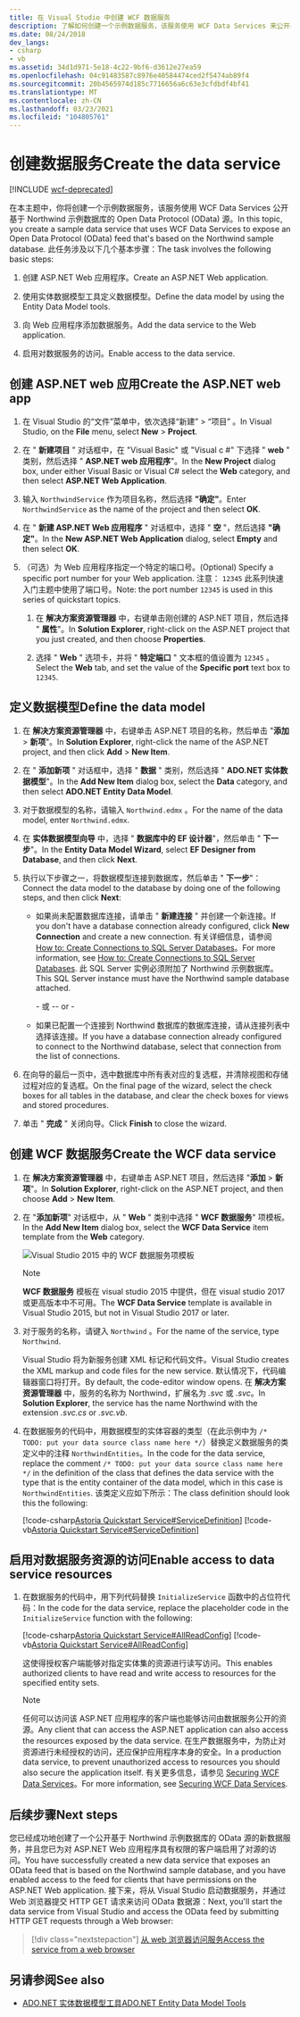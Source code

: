 ```yaml
---
title: 在 Visual Studio 中创建 WCF 数据服务
description: 了解如何创建一个示例数据服务，该服务使用 WCF Data Services 来公开基于示例数据库的 OData 源。
ms.date: 08/24/2018
dev_langs:
- csharp
- vb
ms.assetid: 34d1d971-5e18-4c22-9bf6-d3612e27ea59
ms.openlocfilehash: 04c91483587c8976e40584474ced2f5474ab89f4
ms.sourcegitcommit: 20b4565974d185c7716656a6c63e3cfdbdf4bf41
ms.translationtype: MT
ms.contentlocale: zh-CN
ms.lasthandoff: 03/23/2021
ms.locfileid: "104805761"
---
```

# <a name="create-the-data-service"></a><span data-ttu-id="a2ab5-103">创建数据服务</span><span class="sxs-lookup"><span data-stu-id="a2ab5-103">Create the data service</span></span>

[!INCLUDE [wcf-deprecated](~/includes/wcf-deprecated.md)]

<span data-ttu-id="a2ab5-104">在本主题中，你将创建一个示例数据服务，该服务使用 WCF Data Services 公开基于 Northwind 示例数据库的 Open Data Protocol (OData) 源。</span><span class="sxs-lookup"><span data-stu-id="a2ab5-104">In this topic, you create a sample data service that uses WCF Data Services to expose an Open Data Protocol (OData) feed that's based on the Northwind sample database.</span></span> <span data-ttu-id="a2ab5-105">此任务涉及以下几个基本步骤：</span><span class="sxs-lookup"><span data-stu-id="a2ab5-105">The task involves the following basic steps:</span></span>

1. <span data-ttu-id="a2ab5-106">创建 ASP.NET Web 应用程序。</span><span class="sxs-lookup"><span data-stu-id="a2ab5-106">Create an ASP.NET Web application.</span></span>

2. <span data-ttu-id="a2ab5-107">使用实体数据模型工具定义数据模型。</span><span class="sxs-lookup"><span data-stu-id="a2ab5-107">Define the data model by using the Entity Data Model tools.</span></span>

3. <span data-ttu-id="a2ab5-108">向 Web 应用程序添加数据服务。</span><span class="sxs-lookup"><span data-stu-id="a2ab5-108">Add the data service to the Web application.</span></span>

4. <span data-ttu-id="a2ab5-109">启用对数据服务的访问。</span><span class="sxs-lookup"><span data-stu-id="a2ab5-109">Enable access to the data service.</span></span>

## <a name="create-the-aspnet-web-app"></a><span data-ttu-id="a2ab5-110">创建 ASP.NET web 应用</span><span class="sxs-lookup"><span data-stu-id="a2ab5-110">Create the ASP.NET web app</span></span>

1. <span data-ttu-id="a2ab5-111">在 Visual Studio 的“文件”菜单中，依次选择“新建” > “项目”    。</span><span class="sxs-lookup"><span data-stu-id="a2ab5-111">In Visual Studio, on the **File** menu, select **New** > **Project**.</span></span>

1. <span data-ttu-id="a2ab5-112">在 " **新建项目** " 对话框中，在 "Visual Basic" 或 "Visual c #" 下选择 " **web** " 类别，然后选择 " **ASP.NET web 应用程序**"。</span><span class="sxs-lookup"><span data-stu-id="a2ab5-112">In the **New Project** dialog box, under either Visual Basic or Visual C# select the **Web** category, and then select **ASP.NET Web Application**.</span></span>

1. <span data-ttu-id="a2ab5-113">输入 `NorthwindService` 作为项目名称，然后选择 **"确定"**。</span><span class="sxs-lookup"><span data-stu-id="a2ab5-113">Enter `NorthwindService` as the name of the project and then select **OK**.</span></span>

1. <span data-ttu-id="a2ab5-114">在 " **新建 ASP.NET Web 应用程序** " 对话框中，选择 " **空** "，然后选择 **"确定"**。</span><span class="sxs-lookup"><span data-stu-id="a2ab5-114">In the **New ASP.NET Web Application** dialog, select **Empty** and then select **OK**.</span></span>

1. <span data-ttu-id="a2ab5-115">（可选）为 Web 应用程序指定一个特定的端口号。</span><span class="sxs-lookup"><span data-stu-id="a2ab5-115">(Optional) Specify a specific port number for your Web application.</span></span> <span data-ttu-id="a2ab5-116">注意： `12345` 此系列快速入门主题中使用了端口号。</span><span class="sxs-lookup"><span data-stu-id="a2ab5-116">Note: the port number `12345` is used in this series of quickstart topics.</span></span>

    1. <span data-ttu-id="a2ab5-117">在 **解决方案资源管理器** 中，右键单击刚创建的 ASP.NET 项目，然后选择 " **属性**"。</span><span class="sxs-lookup"><span data-stu-id="a2ab5-117">In **Solution Explorer**, right-click on the ASP.NET project that you just created, and then choose **Properties**.</span></span>

    2. <span data-ttu-id="a2ab5-118">选择 " **Web** " 选项卡，并将 " **特定端口** " 文本框的值设置为 `12345` 。</span><span class="sxs-lookup"><span data-stu-id="a2ab5-118">Select the **Web** tab, and set the value of the **Specific port** text box to `12345`.</span></span>

## <a name="define-the-data-model"></a><span data-ttu-id="a2ab5-119">定义数据模型</span><span class="sxs-lookup"><span data-stu-id="a2ab5-119">Define the data model</span></span>

1. <span data-ttu-id="a2ab5-120">在 **解决方案资源管理器** 中，右键单击 ASP.NET 项目的名称，然后单击 "**添加**  >  **新项**"。</span><span class="sxs-lookup"><span data-stu-id="a2ab5-120">In **Solution Explorer**, right-click the name of the ASP.NET project, and then click **Add** > **New Item**.</span></span>

2. <span data-ttu-id="a2ab5-121">在 " **添加新项** " 对话框中，选择 " **数据** " 类别，然后选择 " **ADO.NET 实体数据模型**"。</span><span class="sxs-lookup"><span data-stu-id="a2ab5-121">In the **Add New Item** dialog box, select the **Data** category, and then select **ADO.NET Entity Data Model**.</span></span>

3. <span data-ttu-id="a2ab5-122">对于数据模型的名称，请输入 `Northwind.edmx` 。</span><span class="sxs-lookup"><span data-stu-id="a2ab5-122">For the name of the data model, enter `Northwind.edmx`.</span></span>

4. <span data-ttu-id="a2ab5-123">在 **实体数据模型向导** 中，选择 " **数据库中的 EF 设计器**"，然后单击 " **下一步**"。</span><span class="sxs-lookup"><span data-stu-id="a2ab5-123">In the **Entity Data Model Wizard**, select **EF Designer from Database**, and then click **Next**.</span></span>

5. <span data-ttu-id="a2ab5-124">执行以下步骤之一，将数据模型连接到数据库，然后单击 " **下一步**"：</span><span class="sxs-lookup"><span data-stu-id="a2ab5-124">Connect the data model to the database by doing one of the following steps, and then click **Next**:</span></span>

    - <span data-ttu-id="a2ab5-125">如果尚未配置数据库连接，请单击 " **新建连接** " 并创建一个新连接。</span><span class="sxs-lookup"><span data-stu-id="a2ab5-125">If you don't have a database connection already configured, click **New Connection** and create a new connection.</span></span> <span data-ttu-id="a2ab5-126">有关详细信息，请参阅 [How to: Create Connections to SQL Server Databases](/previous-versions/visualstudio/visual-studio-2008/s4yys16a(v=vs.90))。</span><span class="sxs-lookup"><span data-stu-id="a2ab5-126">For more information, see [How to: Create Connections to SQL Server Databases](/previous-versions/visualstudio/visual-studio-2008/s4yys16a(v=vs.90)).</span></span> <span data-ttu-id="a2ab5-127">此 SQL Server 实例必须附加了 Northwind 示例数据库。</span><span class="sxs-lookup"><span data-stu-id="a2ab5-127">This SQL Server instance must have the Northwind sample database attached.</span></span>

         <span data-ttu-id="a2ab5-128">\- 或 -</span><span class="sxs-lookup"><span data-stu-id="a2ab5-128">\- or -</span></span>

    - <span data-ttu-id="a2ab5-129">如果已配置一个连接到 Northwind 数据库的数据库连接，请从连接列表中选择该连接。</span><span class="sxs-lookup"><span data-stu-id="a2ab5-129">If you have a database connection already configured to connect to the Northwind database, select that connection from the list of connections.</span></span>

6. <span data-ttu-id="a2ab5-130">在向导的最后一页中，选中数据库中所有表对应的复选框，并清除视图和存储过程对应的复选框。</span><span class="sxs-lookup"><span data-stu-id="a2ab5-130">On the final page of the wizard, select the check boxes for all tables in the database, and clear the check boxes for views and stored procedures.</span></span>

7. <span data-ttu-id="a2ab5-131">单击 " **完成** " 关闭向导。</span><span class="sxs-lookup"><span data-stu-id="a2ab5-131">Click **Finish** to close the wizard.</span></span>

## <a name="create-the-wcf-data-service"></a><span data-ttu-id="a2ab5-132">创建 WCF 数据服务</span><span class="sxs-lookup"><span data-stu-id="a2ab5-132">Create the WCF data service</span></span>

1. <span data-ttu-id="a2ab5-133">在 **解决方案资源管理器** 中，右键单击 ASP.NET 项目，然后选择 "**添加**  >  **新项**"。</span><span class="sxs-lookup"><span data-stu-id="a2ab5-133">In **Solution Explorer**, right-click on the ASP.NET project, and then choose **Add** > **New Item**.</span></span>

2. <span data-ttu-id="a2ab5-134">在 "**添加新项**" 对话框中，从 " **Web** " 类别中选择 " **WCF 数据服务**" 项模板。</span><span class="sxs-lookup"><span data-stu-id="a2ab5-134">In the **Add New Item** dialog box, select the **WCF Data Service** item template from the **Web** category.</span></span>

   ![Visual Studio 2015 中的 WCF 数据服务项模板](./media/wcf-data-service-item-template.png)

   > [!NOTE]
   > <span data-ttu-id="a2ab5-136">**WCF 数据服务** 模板在 visual studio 2015 中提供，但在 visual studio 2017 或更高版本中不可用。</span><span class="sxs-lookup"><span data-stu-id="a2ab5-136">The **WCF Data Service** template is available in Visual Studio 2015, but not in Visual Studio 2017 or later.</span></span>

3. <span data-ttu-id="a2ab5-137">对于服务的名称，请键入 `Northwind` 。</span><span class="sxs-lookup"><span data-stu-id="a2ab5-137">For the name of the service, type `Northwind`.</span></span>

     <span data-ttu-id="a2ab5-138">Visual Studio 将为新服务创建 XML 标记和代码文件。</span><span class="sxs-lookup"><span data-stu-id="a2ab5-138">Visual Studio creates the XML markup and code files for the new service.</span></span> <span data-ttu-id="a2ab5-139">默认情况下，代码编辑器窗口将打开。</span><span class="sxs-lookup"><span data-stu-id="a2ab5-139">By default, the code-editor window opens.</span></span> <span data-ttu-id="a2ab5-140">在 **解决方案资源管理器** 中，服务的名称为 Northwind，扩展名为 *.svc* 或 *.svc*。</span><span class="sxs-lookup"><span data-stu-id="a2ab5-140">In **Solution Explorer**, the service has the name Northwind with the extension *.svc.cs* or *.svc.vb*.</span></span>

4. <span data-ttu-id="a2ab5-141">在数据服务的代码中，用数据模型的实体容器的类型（在此示例中为 `/* TODO: put your data source class name here */`）替换定义数据服务的类定义中的注释 `NorthwindEntities`。</span><span class="sxs-lookup"><span data-stu-id="a2ab5-141">In the code for the data service, replace the comment `/* TODO: put your data source class name here */` in the definition of the class that defines the data service with the type that is the entity container of the data model, which in this case is `NorthwindEntities`.</span></span> <span data-ttu-id="a2ab5-142">该类定义应如下所示：</span><span class="sxs-lookup"><span data-stu-id="a2ab5-142">The class definition should look this the following:</span></span>

     [!code-csharp[Astoria Quickstart Service#ServiceDefinition](../../../../samples/snippets/csharp/VS_Snippets_Misc/astoria_quickstart_service/cs/northwind.svc.cs#servicedefinition)]
     [!code-vb[Astoria Quickstart Service#ServiceDefinition](../../../../samples/snippets/visualbasic/VS_Snippets_Misc/astoria_quickstart_service/vb/northwind.svc.vb#servicedefinition)]

## <a name="enable-access-to-data-service-resources"></a><span data-ttu-id="a2ab5-143">启用对数据服务资源的访问</span><span class="sxs-lookup"><span data-stu-id="a2ab5-143">Enable access to data service resources</span></span>

1. <span data-ttu-id="a2ab5-144">在数据服务的代码中，用下列代码替换 `InitializeService` 函数中的占位符代码：</span><span class="sxs-lookup"><span data-stu-id="a2ab5-144">In the code for the data service, replace the placeholder code in the `InitializeService` function with the following:</span></span>

     [!code-csharp[Astoria Quickstart Service#AllReadConfig](../../../../samples/snippets/csharp/VS_Snippets_Misc/astoria_quickstart_service/cs/northwind.svc.cs#allreadconfig)]
     [!code-vb[Astoria Quickstart Service#AllReadConfig](../../../../samples/snippets/visualbasic/VS_Snippets_Misc/astoria_quickstart_service/vb/northwind.svc.vb#allreadconfig)]

     <span data-ttu-id="a2ab5-145">这使得授权客户端能够对指定实体集的资源进行读写访问。</span><span class="sxs-lookup"><span data-stu-id="a2ab5-145">This enables authorized clients to have read and write access to resources for the specified entity sets.</span></span>

    > [!NOTE]
    > <span data-ttu-id="a2ab5-146">任何可以访问该 ASP.NET 应用程序的客户端也能够访问由数据服务公开的资源。</span><span class="sxs-lookup"><span data-stu-id="a2ab5-146">Any client that can access the ASP.NET application can also access the resources exposed by the data service.</span></span> <span data-ttu-id="a2ab5-147">在生产数据服务中，为防止对资源进行未经授权的访问，还应保护应用程序本身的安全。</span><span class="sxs-lookup"><span data-stu-id="a2ab5-147">In a production data service, to prevent unauthorized access to resources you should also secure the application itself.</span></span> <span data-ttu-id="a2ab5-148">有关更多信息，请参见 [Securing WCF Data Services](securing-wcf-data-services.md)。</span><span class="sxs-lookup"><span data-stu-id="a2ab5-148">For more information, see [Securing WCF Data Services](securing-wcf-data-services.md).</span></span>

## <a name="next-steps"></a><span data-ttu-id="a2ab5-149">后续步骤</span><span class="sxs-lookup"><span data-stu-id="a2ab5-149">Next steps</span></span>

<span data-ttu-id="a2ab5-150">您已经成功地创建了一个公开基于 Northwind 示例数据库的 OData 源的新数据服务，并且您已为对 ASP.NET Web 应用程序具有权限的客户端启用了对源的访问。</span><span class="sxs-lookup"><span data-stu-id="a2ab5-150">You have successfully created a new data service that exposes an OData feed that is based on the Northwind sample database, and you have enabled access to the feed for clients that have permissions on the ASP.NET Web application.</span></span> <span data-ttu-id="a2ab5-151">接下来，将从 Visual Studio 启动数据服务，并通过 Web 浏览器提交 HTTP GET 请求来访问 OData 数据源：</span><span class="sxs-lookup"><span data-stu-id="a2ab5-151">Next, you'll start the data service from Visual Studio and access the OData feed by submitting HTTP GET requests through a Web browser:</span></span>

> [!div class="nextstepaction"]
> [<span data-ttu-id="a2ab5-152">从 web 浏览器访问服务</span><span class="sxs-lookup"><span data-stu-id="a2ab5-152">Access the service from a web browser</span></span>](accessing-the-service-from-a-web-browser-wcf-data-services-quickstart.md)

## <a name="see-also"></a><span data-ttu-id="a2ab5-153">另请参阅</span><span class="sxs-lookup"><span data-stu-id="a2ab5-153">See also</span></span>

- <span data-ttu-id="a2ab5-154">[ADO.NET 实体数据模型工具](/previous-versions/dotnet/netframework-4.0/bb399249(v=vs.100))</span><span class="sxs-lookup"><span data-stu-id="a2ab5-154">[ADO.NET Entity Data Model Tools](/previous-versions/dotnet/netframework-4.0/bb399249(v=vs.100))</span></span>
